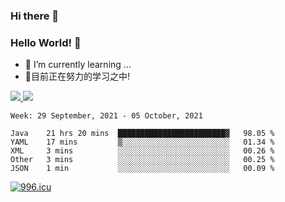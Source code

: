 ### Hi there 👋
### Hello World! 🙌

- 🌱 I’m currently learning ...
- 📖目前正在努力的学习之中!

<a href="https://github.com/anuraghazra/github-readme-stats">
  <img src="https://github-readme-stats.vercel.app/api?username=keyboardWithDream&show_icons=true&repo=github-readme-stats" />
</a>
<a href="https://github.com/anuraghazra/convoychat">
  <img src="https://github-readme-stats.vercel.app/api/top-langs/?username=keyboardWithDream&layout=compact&repo=convoychat" />
</a>



<!--START_SECTION:waka-->
```text
Week: 29 September, 2021 - 05 October, 2021

Java    21 hrs 20 mins  ████████████████████████▓   98.05 % 
YAML    17 mins         ▒░░░░░░░░░░░░░░░░░░░░░░░░   01.34 % 
XML     3 mins          ░░░░░░░░░░░░░░░░░░░░░░░░░   00.26 % 
Other   3 mins          ░░░░░░░░░░░░░░░░░░░░░░░░░   00.25 % 
JSON    1 min           ░░░░░░░░░░░░░░░░░░░░░░░░░   00.09 % 
```
<!--END_SECTION:waka-->
[![996.icu](https://img.shields.io/badge/link-996.icu-red.svg)](https://996.icu)
